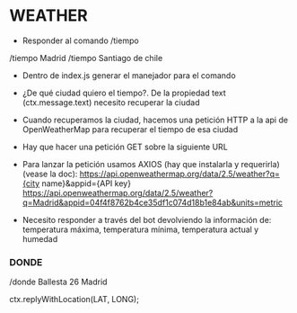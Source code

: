# WEATHER

- Responder al comando /tiempo

/tiempo Madrid
/tiempo Santiago de chile

- Dentro de index.js generar el manejador para el comando
- ¿De qué ciudad quiero el tiempo?. De la propiedad text (ctx.message.text) necesito recuperar la ciudad

- Cuando recuperamos la ciudad, hacemos una petición HTTP a la api de OpenWeatherMap para recuperar el tiempo de esa ciudad

- Hay que hacer una petición GET sobre la siguiente URL
- Para lanzar la petición usamos AXIOS (hay que instalarla y requerirla) (vease la doc):
https://api.openweathermap.org/data/2.5/weather?q={city name}&appid={API key}
https://api.openweathermap.org/data/2.5/weather?q=Madrid&appid=04f4f8762b4ce35df1c074d18b1e84ab&units=metric

- Necesito responder a través del bot devolviendo la información de: temperatura máxima, temperatura mínima, temperatura actual y humedad

### DONDE

/donde Ballesta 26 Madrid

ctx.replyWithLocation(LAT, LONG);
